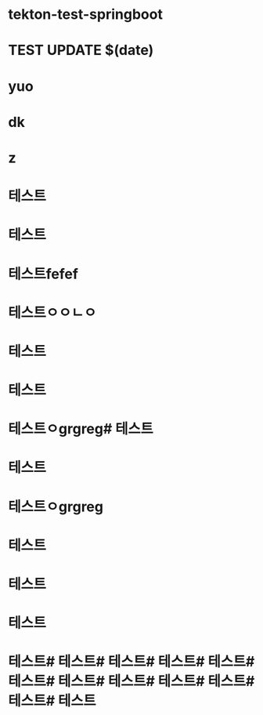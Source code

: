 # tekton-test-springboot
# TEST UPDATE $(date)
# yuo
# dk
# z
# 테스트
# 테스트
# 테스트fefef
# 테스트ㅇㅇㄴㅇ
# 테스트
# 테스트
# 테스트ㅇgrgreg# 테스트
# 테스트
# 테스트ㅇgrgreg
# 테스트
# 테스트
# 테스트
# 테스트# 테스트# 테스트# 테스트# 테스트# 테스트# 테스트# 테스트# 테스트# 테스트# 테스트# 테스트